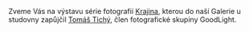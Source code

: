
Zveme Vás na výstavu série fotografií [Krajina](/img/tichy-pozvanka.jpg), kterou do naší Galerie
u studovny zapůjčil [Tomáš Tichý](https://www.tomastichy.com), člen fotografické skupiny GoodLight. 

